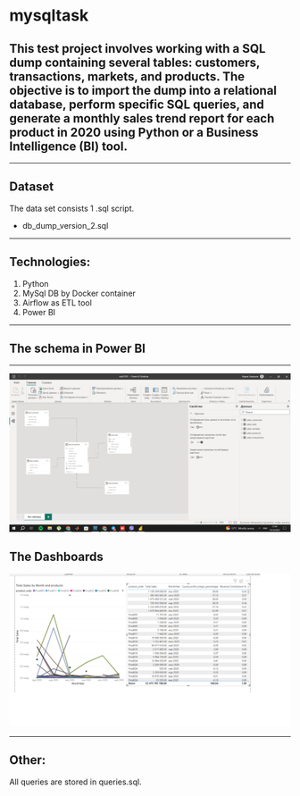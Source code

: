 # mysqltask
## This test project involves working with a SQL dump containing several tables: customers, transactions, markets, and products. The objective is to import the dump into a relational database, perform specific SQL queries, and generate a monthly sales trend report for each product in 2020 using Python or a Business Intelligence (BI) tool.
--------
## Dataset

The data set consists 1 .sql script.
* db_dump_version_2.sql
--------
## Technologies:
1. Python
2. MySql DB by Docker container
3. Airflow as ETL tool
4. Power BI
--------
## The schema in Power BI
--------
![](/images/image_schema.png)
## The Dashboards
![](/images/sales_reports.png)

--------
## Other:
All queries are stored in queries.sql.
